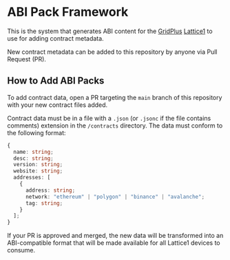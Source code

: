 # ABI Pack Framework

This is the system that generates ABI content for the [GridPlus](https://gridplus.io) [Lattice1](https://gridplus.io/lattice) to use for adding contract metadata.

New contract metadata can be added to this repository by anyone via Pull Request (PR).

## How to Add ABI Packs

To add contract data, open a PR targeting the `main` branch of this repository with your new contract files added.

Contract data must be in a file with a `.json` (or `.jsonc` if the file contains comments) extension in the `/contracts` directory. The data must conform to the following format:

```ts
{
  name: string;
  desc: string;
  version: string;
  website: string;
  addresses: [
    {
      address: string;
      network: "ethereum" | "polygon" | "binance" | "avalanche";
      tag: string;
    }
  ];
}
```

If your PR is approved and merged, the new data will be transformed into an ABI-compatible format that will be made available for all Lattice1 devices to consume.
